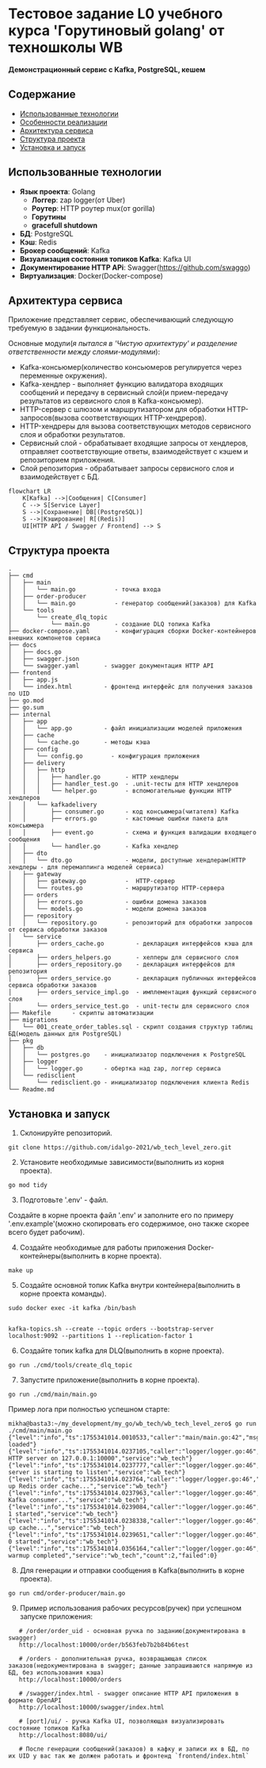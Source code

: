 # Тестовое задание L0 учебного курса 'Горутиновый golang' от техношколы WB

**Демонстрационный сервис с Kafka, PostgreSQL, кешем**

## Содержание

- [Использованные технологии](#used_tech)
- [Особенности реализации](#important_features)
- [Архитектура сервиса](#arch)
- [Структура проекта](#project_struct)
- [Установка и запуск](#installation_and_launch)



<a name="used_tech"><h2>Использованные технологии</h2></a>

* **Язык проекта**: Golang
    * **Логгер**:  zap logger(от Uber)
    * **Роутер**: HTTP роутер mux(от gorilla) 
    * **Горутины**
    * **gracefull shutdown**
* **БД**: PostgreSQL
* **Кэш**: Redis
* **Брокер сообщений**: Kafka
* **Визуализация состояния топиков Kafka**: Kafka UI
* **Документирование HTTP APi**: Swagger(https://github.com/swaggo)
* **Виртуализация**: Docker(Docker-compose)



<a name="arch"><h2>Архитектура сервиса</h2></a>

Приложение представляет сервис, обеспечивающий следующую требуемую в задании функциональность. 

Основные модули(*я пытался в 'Чистую архитектуру' и разделение ответственности между слоями-модулями*):

* Kafka-консьюмер(количество консьюмеров регулируется через переменные окружения).
* Kafka-хендлер - выполняет функцию валидатора входящих сообщений и передачу в сервисный слой(и прием-передачу результатов из сервисного слоя в Kafka-консьюмер).
* HTTP-сервер с шлюзом и маршрутизатором для обработки HTTP-запросов(вызова соответствующих HTTP-хендреров).
* HTTP-хендреры для вызова соответствующих методов сервисного слоя и обработки результатов.
* Сервисный слой - обрабатывает входящие запросы от хендлеров, отправляет соответствующие ответы, взаимодействует с кэшем и репозиторием приложения.
* Слой репозитория - обрабатывает запросы сервисного слоя и взаимодействует с БД.

```
flowchart LR
    K[Kafka] -->|Сообщения| C[Consumer]
    C --> S[Service Layer]
    S -->|Сохранение| DB[(PostgreSQL)]
    S -->|Кэширование| R[(Redis)]
    UI[HTTP API / Swagger / Frontend] --> S
```


<a name="project_struct"><h2>Структура проекта</h2></a>

```
.
├── cmd
│   ├── main
│   │   └── main.go           - точка входа
│   ├── order-producer
│   │   └── main.go           - генератор сообщений(заказов) для Kafka
│   └── tools
│       └── create_dlq_topic
│           └── main.go       - создание DLQ топика Kafka
├── docker-compose.yaml       - конфигурация сборки Docker-контейнеров внешних компонетов сервиса
├── docs
│   ├── docs.go
│   ├── swagger.json
│   └── swagger.yaml       - swagger документация HTTP API
├── frontend
│   ├── app.js
│   └── index.html         - фронтенд интерфейс для получения заказов по UID
├── go.mod
├── go.sum
├── internal
│   ├── app
│   │   └── app.go         - файл инициализации моделей приложения
│   ├── cache
│   │   └── cache.go       - методы кэша
│   ├── config
│   │   └── config.go        - конфигурация приложения      
│   ├── delivery
│   │   ├── http
│   │   │   ├── handler.go       - HTTP хендлеры
│   │   │   ├── handler_test.go  - .unit-тесты для HTTP хендлеров
│   │   │   └── helper.go        - вспомогательные функции HTTP хендлеров
│   │   └── kafkadelivery
│   │       ├── consumer.go      - код консьюмера(читателя) Kafka
│   │       ├── errors.go        - кастомные ошибки пакета для консьюмера
│   │       ├── event.go         - схема и функция валидации входящего сообщения
│   │       └── handler.go       - Kafka хендлер
│   ├── dto
│   │   └── dto.go               - модели, доступные хендлерам(HTTP хендлеры - для перемаппинга моделей сервиса)
│   ├── gateway
│   │   ├── gateway.go           -  HTTP-сервер
│   │   └── routes.go            - маршрутизатор HTTP-сервера
│   ├── orders
│   │   ├── errors.go            - ошибки домена заказов
│   │   └── models.go            - модели домена заказов
│   ├── repository
│   │   └── repository.go        - репозиторий для обработки запросов от сервиса обработки заказов
│   └── service
│       ├── orders_cache.go         - декларация интерфейсов кэша для сервиса
│       ├── orders_helpers.go       - хелперы для сервисного слоя
│       ├── orders_repository.go    - декларация интерфейсов для репозитория
│       ├── orders_service.go       - декларация публичных интерфейсов сервиса обработки заказов
│       ├── orders_service_impl.go  - имплементация функций сервисного слоя
│       └── orders_service_test.go  - unit-тесты для сервисного слоя
├── Makefile      - скрипты автоматизации
├── migrations
│   └── 001_create_order_tables.sql - скрипт создания структур таблиц БД(модель данных для PostgreSQL)
├── pkg
│   ├── db
│   │   └── postgres.go    - инициализатор подключения к PostgreSQL
│   ├── logger
│   │   └── logger.go      - обертка над zap, логгер сервиса 
│   └── redisclient
│       └── redisclient.go - инициализатор подключения клиента Redis
└── Readme.md

```


<a name="installation_and_launch"><h2>Установка и запуск</h2></a>


1. Склонируйте репозиторий. 

```
git clone https://github.com/idalgo-2021/wb_tech_level_zero.git
```

2. Установите необходимые зависимости(выполнить из корня проекта).

```
go mod tidy
```

3. Подготовьте '.env' - файл.

Создайте в корне проекта файл '.env' и заполните его по примеру '.env.example'(можно скопировать его содержимое, оно также скорее всего будет рабочим).  

4. Создайте необходимые для работы приложения Docker-контейнеры(выполнить в корне проекта).

```
make up
```

5. Создайте основной топик Kafka внутри контейнера(выполнить в корне проекта команды).

```
sudo docker exec -it kafka /bin/bash


kafka-topics.sh --create --topic orders --bootstrap-server localhost:9092 --partitions 1 --replication-factor 1
```

6. Создайте топик kafka для DLQ(выполнить в корне проекта).

```
go run ./cmd/tools/create_dlq_topic
```

7. Запустите приложение(выполнить в корне проекта).

```
go run ./cmd/main/main.go
```
Пример лога при полностью успешном старте:

```
mikha@basta3:~/my_development/my_go/wb_tech/wb_tech_level_zero$ go run ./cmd/main/main.go
{"level":"info","ts":1755341014.0010533,"caller":"main/main.go:42","msg":"Configuration loaded"}
{"level":"info","ts":1755341014.0237105,"caller":"logger/logger.go:46","msg":"Starting HTTP server on 127.0.0.1:10000","service":"wb_tech"}
{"level":"info","ts":1755341014.0237777,"caller":"logger/logger.go:46","msg":"HTTP server is starting to listen","service":"wb_tech"}
{"level":"info","ts":1755341014.023764,"caller":"logger/logger.go:46","msg":"Warming up Redis order cache...","service":"wb_tech"}
{"level":"info","ts":1755341014.0237963,"caller":"logger/logger.go:46","msg":"Starting Kafka consumer...","service":"wb_tech"}
{"level":"info","ts":1755341014.0239084,"caller":"logger/logger.go:46","msg":"Worker 1 started","service":"wb_tech"}
{"level":"info","ts":1755341014.0238338,"caller":"logger/logger.go:46","msg":"Warming up cache...","service":"wb_tech"}
{"level":"info","ts":1755341014.0239651,"caller":"logger/logger.go:46","msg":"Worker 0 started","service":"wb_tech"}
{"level":"info","ts":1755341014.0356164,"caller":"logger/logger.go:46","msg":"Cache warmup completed","service":"wb_tech","count":2,"failed":0}
```

8. Для генерации и отправки сообщения в Kafka(выполнить в корне проекта).

```
go run cmd/order-producer/main.go
```

9. Пример использования рабочих ресурсов(ручек) при успешном запуске приложения:

```
   # /order/order_uid - основная ручка по заданию(документирована в swagger)
   http://localhost:10000/order/b563feb7b2b84b6test

   # /orders - дополнительная ручка, возвращающая список заказов(недокументирована в swagger; данные запрашиваются напрямую из БД, без использования кэша)
   http://localhost:10000/orders

   # /swagger/index.html - swagger описание HTTP API приложения в формате OpenAPI
   http://localhost:10000/swagger/index.html

   # [port]/ui/ - ручка Kafka UI, позволяющая визуализировать состояние топиков Kafka
   http://localhost:8080/ui/

   # После генерации сообщений(заказов) в кафку и записи их в БД, по их UID у вас так же должен работать и фронтенд `frontend/index.html`

```

